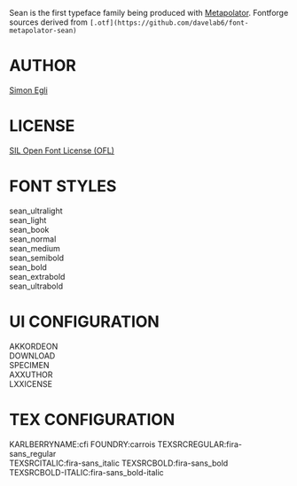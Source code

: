 Sean is the first typeface family being produced with [Metapolator](http://metapolator.com/).
Fontforge sources derived from `[.otf](https://github.com/davelab6/font-metapolator-sean)`


AUTHOR
======
[Simon Egli](http://www.simonegli.com/)


LICENSE
=======
[SIL Open Font License (OFL)](http://scripts.sil.org/OFL)


FONT STYLES
===========
sean_ultralight    
     sean_light    
sean_book    
sean_normal    
sean_medium    
sean_semibold    
sean_bold    
sean_extrabold    
sean_ultrabold    


UI CONFIGURATION
================

AKKORDEON    
DOWNLOAD     
SPECIMEN     
AXXUTHOR     
LXXICENSE    


TEX CONFIGURATION
=================
KARLBERRYNAME:cfi
FOUNDRY:carrois
TEXSRCREGULAR:fira-sans_regular    
TEXSRCITALIC:fira-sans_italic
TEXSRCBOLD:fira-sans_bold    
TEXSRCBOLD-ITALIC:fira-sans_bold-italic








